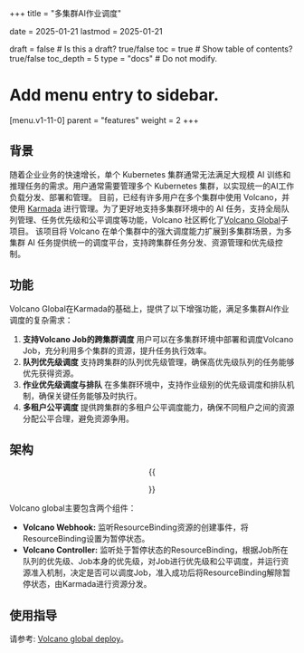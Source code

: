 +++
title = "多集群AI作业调度"

date = 2025-01-21
lastmod = 2025-01-21

draft = false  # Is this a draft? true/false
toc = true  # Show table of contents? true/false
toc_depth = 5
type = "docs"  # Do not modify.

# Add menu entry to sidebar.
[menu.v1-11-0]
  parent = "features"
  weight = 2
+++

## 背景

随着企业业务的快速增长，单个 Kubernetes 集群通常无法满足大规模 AI 训练和推理任务的需求。用户通常需要管理多个 Kubernetes 集群，以实现统一的AI工作负载分发、部署和管理。
目前，已经有许多用户在多个集群中使用 Volcano，并使用 [Karmada](https://github.com/karmada-io/karmada) 进行管理。为了更好地支持多集群环境中的 AI 任务，支持全局队列管理、任务优先级和公平调度等功能，Volcano 社区孵化了[Volcano Global](https://github.com/volcano-sh/volcano-global)子项目。
该项目将 Volcano 在单个集群中的强大调度能力扩展到多集群场景，为多集群 AI 任务提供统一的调度平台，支持跨集群任务分发、资源管理和优先级控制。

## 功能

Volcano Global在Karmada的基础上，提供了以下增强功能，满足多集群AI作业调度的复杂需求：

1. **支持Volcano Job的跨集群调度**
   用户可以在多集群环境中部署和调度Volcano Job，充分利用多个集群的资源，提升任务执行效率。
2. **队列优先级调度**
   支持跨集群的队列优先级管理，确保高优先级队列的任务能够优先获得资源。
3. **作业优先级调度与排队**
   在多集群环境中，支持作业级别的优先级调度和排队机制，确保关键任务能够及时执行。
4. **多租户公平调度**
   提供跨集群的多租户公平调度能力，确保不同租户之间的资源分配公平合理，避免资源争用。

## 架构

<div style="text-align: center;"> {{<figure library="1" src="./multi-cluster/volcano_global_design.svg">}}
</div>

Volcano global主要包含两个组件：

- **Volcano Webhook:** 监听ResourceBinding资源的创建事件，将ResourceBinding设置为暂停状态。
- **Volcano Controller:** 监听处于暂停状态的ResourceBinding，根据Job所在队列的优先级、Job本身的优先级，对Job进行优先级和公平调度，并运行资源准入机制，决定是否可以调度Job，准入成功后将ResourceBinding解除暂停状态，由Karmada进行资源分发。

## 使用指导

请参考: [Volcano global deploy](https://github.com/volcano-sh/volcano-global/blob/main/docs/deploy/README.md)。
